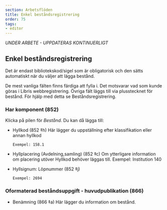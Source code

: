 ```yaml
---
section: Arbetsflöden
title: Enkel beståndsregistrering
order: 75
tags:
- editor
--- 
```

*UNDER ARBETE - UPPDATERAS KONTINUERLIGT*

## Enkel beståndsregistrering

Det är endast bibliotekskod/sigel som är obligatorisk och den sätts automatiskt när du väljer att lägga bestånd.

De mest vanliga fälten finns färdiga att fylla i. Det motsvarar vad som kunde göras i Libris webbregistrering. Övriga fält läggs till via plusstecknet för bestånd. För hjälp med detta se Beståndsregistrering.

### Har komponent (852)
Klicka på pilen för *Bestånd*. Du kan då lägga till:
* Hyllkod (852 ‡h)
Här lägger du uppställning efter klassifikation eller annan hyllkod

  ```Exempel: 158.1```  

* Hyllplacering (Avdelning,samling) (852 ‡c)
Om ytterligare information om placering utöver Hyllkod behöver läggas till.
Exempel: Institution 140

* Hyllsignum: Löpnummer (852 ‡j)

  ```Exempel: 2694```  

### Oformaterad beståndsuppgift - huvudpublikation (866)
* Benämning (866 ‡a)
Här lägger du information om bestånd. 
